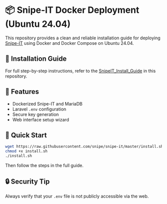 # 📦 Snipe-IT Docker Deployment (Ubuntu 24.04)

This repository provides a clean and reliable installation guide for deploying [Snipe-IT](https://snipeitapp.com) using Docker and Docker Compose on Ubuntu 24.04.

## 📄 Installation Guide

For full step-by-step instructions, refer to the [SnipeIT_Install_Guide](./SnipeIT_Install_Guide.md) in this repository.

## 🧰 Features

- Dockerized Snipe-IT and MariaDB
- Laravel `.env` configuration
- Secure key generation
- Web interface setup wizard

## 🚀 Quick Start

```bash
wget https://raw.githubusercontent.com/snipe/snipe-it/master/install.sh
chmod +x install.sh
./install.sh
```

Then follow the steps in the full guide.

## 🔒 Security Tip

Always verify that your `.env` file is not publicly accessible via the web.
